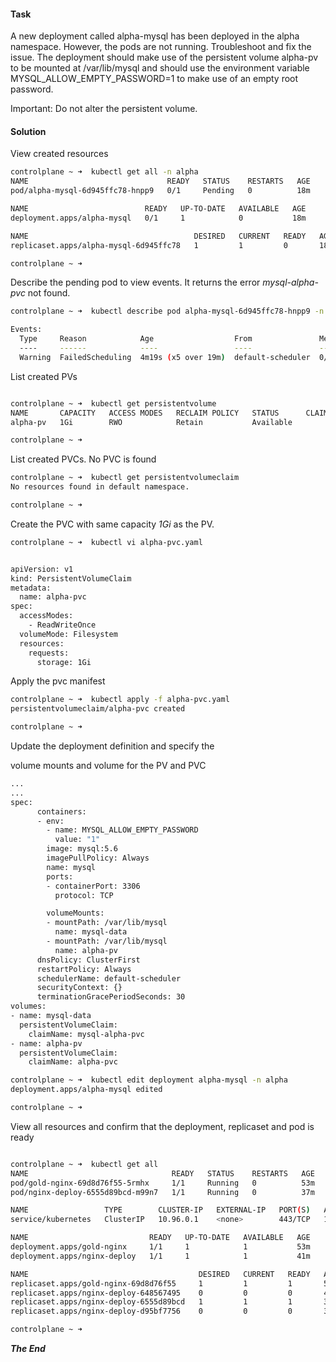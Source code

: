 #### Task

A new deployment called alpha-mysql has been deployed in the alpha namespace. However, the pods are not running. Troubleshoot and fix the issue. The deployment should make use of the persistent volume alpha-pv to be mounted at /var/lib/mysql and should use the environment variable MYSQL_ALLOW_EMPTY_PASSWORD=1 to make use of an empty root password.

Important: Do not alter the persistent volume.

#### Solution

View created resources


```bash
controlplane ~ ➜  kubectl get all -n alpha
NAME                               READY   STATUS    RESTARTS   AGE
pod/alpha-mysql-6d945ffc78-hnpp9   0/1     Pending   0          18m

NAME                          READY   UP-TO-DATE   AVAILABLE   AGE
deployment.apps/alpha-mysql   0/1     1            0           18m

NAME                                     DESIRED   CURRENT   READY   AGE
replicaset.apps/alpha-mysql-6d945ffc78   1         1         0       18m

controlplane ~ ➜  
```

Describe the pending pod to view events. It returns the error *mysql-alpha-pvc* not found.

```bash
controlplane ~ ➜  kubectl describe pod alpha-mysql-6d945ffc78-hnpp9 -n alpha

Events:
  Type     Reason            Age                  From               Message
  ----     ------            ----                 ----               -------
  Warning  FailedScheduling  4m19s (x5 over 19m)  default-scheduler  0/2 nodes are available: 2 persistentvolumeclaim "mysql-alpha-pvc" not found. preemption: 0/2 nodes are available: 2 Preemption is not helpful for scheduling.

```

List created PVs

```bash

controlplane ~ ➜  kubectl get persistentvolume
NAME       CAPACITY   ACCESS MODES   RECLAIM POLICY   STATUS      CLAIM   STORAGECLASS   REASON   AGE
alpha-pv   1Gi        RWO            Retain           Available           slow                    23m

controlplane ~ ➜  
```

List created PVCs. No PVC is found

```bash
controlplane ~ ➜  kubectl get persistentvolumeclaim
No resources found in default namespace.

controlplane ~ ➜  
```

Create the PVC with same capacity *1Gi* as the PV.

```bash
controlplane ~ ➜  kubectl vi alpha-pvc.yaml


apiVersion: v1
kind: PersistentVolumeClaim
metadata:
  name: alpha-pvc
spec:
  accessModes:
    - ReadWriteOnce
  volumeMode: Filesystem
  resources:
    requests:
      storage: 1Gi
```

Apply the pvc manifest

```bash
controlplane ~ ➜  kubectl apply -f alpha-pvc.yaml 
persistentvolumeclaim/alpha-pvc created

controlplane ~ ➜  

```

Update the deployment definition and specify the 

volume mounts and volume for the PV and PVC



```bash
...
...
spec:
      containers:
      - env:
        - name: MYSQL_ALLOW_EMPTY_PASSWORD
          value: "1"
        image: mysql:5.6
        imagePullPolicy: Always
        name: mysql
        ports:
        - containerPort: 3306
          protocol: TCP

 		volumeMounts:
        - mountPath: /var/lib/mysql
          name: mysql-data
        - mountPath: /var/lib/mysql
          name: alpha-pv
      dnsPolicy: ClusterFirst
      restartPolicy: Always
      schedulerName: default-scheduler
      securityContext: {}
      terminationGracePeriodSeconds: 30
volumes:
- name: mysql-data
  persistentVolumeClaim:
    claimName: mysql-alpha-pvc
- name: alpha-pv
  persistentVolumeClaim:
    claimName: alpha-pvc
```

```bash
controlplane ~ ➜  kubectl edit deployment alpha-mysql -n alpha
deployment.apps/alpha-mysql edited

controlplane ~ ➜  
```

View all resources and confirm that the deployment, replicaset and pod is ready

```bash

controlplane ~ ➜  kubectl get all
NAME                                READY   STATUS    RESTARTS   AGE
pod/gold-nginx-69d8d76f55-5rmhx     1/1     Running   0          53m
pod/nginx-deploy-6555d89bcd-m99n7   1/1     Running   0          37m

NAME                 TYPE        CLUSTER-IP   EXTERNAL-IP   PORT(S)   AGE
service/kubernetes   ClusterIP   10.96.0.1    <none>        443/TCP   111m

NAME                           READY   UP-TO-DATE   AVAILABLE   AGE
deployment.apps/gold-nginx     1/1     1            1           53m
deployment.apps/nginx-deploy   1/1     1            1           41m

NAME                                      DESIRED   CURRENT   READY   AGE
replicaset.apps/gold-nginx-69d8d76f55     1         1         1       53m
replicaset.apps/nginx-deploy-648567495    0         0         0       41m
replicaset.apps/nginx-deploy-6555d89bcd   1         1         1       37m
replicaset.apps/nginx-deploy-d95bf7756    0         0         0       39m

controlplane ~ ➜  
```

***The End***